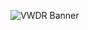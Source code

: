 ![VWDR Banner](https://vwdr.netlify.app/)

<!--![Profile Banner](https://via.placeholder.com/1200x300/000000/FFFFFF?text=vwdr&font=Roboto&text_color=RGB(255,0,0)+%7C+RGB(0,255,0)+%7C+RGB(0,0,255))-->




<!--
**vwdr/vwdr** is a ✨ _special_ ✨ repository because its `README.md` (this file) appears on your GitHub profile.

Here are some ideas to get you started:

- 🔭 I’m currently working on ...
- 🌱 I’m currently learning ...
- 👯 I’m looking to collaborate on ...
- 🤔 I’m looking for help with ...
- 💬 Ask me about ...
- 📫 How to reach me: ...
- 😄 Pronouns: ...
- ⚡ Fun fact: ...
-->
